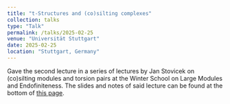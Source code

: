 ```yaml
---
title: "t-Structures and (co)silting complexes"
collection: talks
type: "Talk"
permalink: /talks/2025-02-25
venue: "Universität Stuttgart"
date: 2025-02-25
location: "Stuttgart, Germany"
---
```


Gave the second lecture in a series of lectures by Jan Stovicek on (co)silting modules and torsion pairs at the Winter School on Large Modules and Endofiniteness. The slides and notes of said lecture can be found at the bottom of [this page](https://sites.google.com/view/winterschoolconferene-germany/program?authuser=0).
